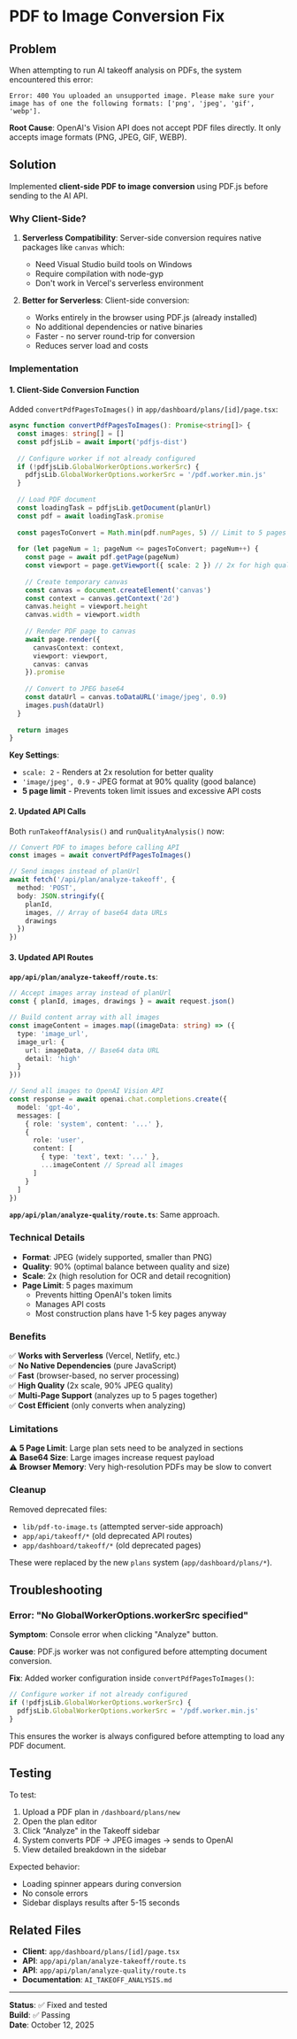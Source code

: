 # PDF to Image Conversion Fix

## Problem

When attempting to run AI takeoff analysis on PDFs, the system encountered this error:

```
Error: 400 You uploaded an unsupported image. Please make sure your image has of one the following formats: ['png', 'jpeg', 'gif', 'webp'].
```

**Root Cause**: OpenAI's Vision API does not accept PDF files directly. It only accepts image formats (PNG, JPEG, GIF, WEBP).

## Solution

Implemented **client-side PDF to image conversion** using PDF.js before sending to the AI API.

### Why Client-Side?

1. **Serverless Compatibility**: Server-side conversion requires native packages like `canvas` which:
   - Need Visual Studio build tools on Windows
   - Require compilation with node-gyp
   - Don't work in Vercel's serverless environment
   
2. **Better for Serverless**: Client-side conversion:
   - Works entirely in the browser using PDF.js (already installed)
   - No additional dependencies or native binaries
   - Faster - no server round-trip for conversion
   - Reduces server load and costs

### Implementation

#### 1. Client-Side Conversion Function

Added `convertPdfPagesToImages()` in `app/dashboard/plans/[id]/page.tsx`:

```typescript
async function convertPdfPagesToImages(): Promise<string[]> {
  const images: string[] = []
  const pdfjsLib = await import('pdfjs-dist')
  
  // Configure worker if not already configured
  if (!pdfjsLib.GlobalWorkerOptions.workerSrc) {
    pdfjsLib.GlobalWorkerOptions.workerSrc = '/pdf.worker.min.js'
  }
  
  // Load PDF document
  const loadingTask = pdfjsLib.getDocument(planUrl)
  const pdf = await loadingTask.promise
  
  const pagesToConvert = Math.min(pdf.numPages, 5) // Limit to 5 pages
  
  for (let pageNum = 1; pageNum <= pagesToConvert; pageNum++) {
    const page = await pdf.getPage(pageNum)
    const viewport = page.getViewport({ scale: 2 }) // 2x for high quality
    
    // Create temporary canvas
    const canvas = document.createElement('canvas')
    const context = canvas.getContext('2d')
    canvas.height = viewport.height
    canvas.width = viewport.width
    
    // Render PDF page to canvas
    await page.render({
      canvasContext: context,
      viewport: viewport,
      canvas: canvas
    }).promise
    
    // Convert to JPEG base64
    const dataUrl = canvas.toDataURL('image/jpeg', 0.9)
    images.push(dataUrl)
  }
  
  return images
}
```

**Key Settings**:
- `scale: 2` - Renders at 2x resolution for better quality
- `'image/jpeg', 0.9` - JPEG format at 90% quality (good balance)
- **5 page limit** - Prevents token limit issues and excessive API costs

#### 2. Updated API Calls

Both `runTakeoffAnalysis()` and `runQualityAnalysis()` now:

```typescript
// Convert PDF to images before calling API
const images = await convertPdfPagesToImages()

// Send images instead of planUrl
await fetch('/api/plan/analyze-takeoff', {
  method: 'POST',
  body: JSON.stringify({
    planId,
    images, // Array of base64 data URLs
    drawings
  })
})
```

#### 3. Updated API Routes

**`app/api/plan/analyze-takeoff/route.ts`**:

```typescript
// Accept images array instead of planUrl
const { planId, images, drawings } = await request.json()

// Build content array with all images
const imageContent = images.map((imageData: string) => ({
  type: 'image_url',
  image_url: {
    url: imageData, // Base64 data URL
    detail: 'high'
  }
}))

// Send all images to OpenAI Vision API
const response = await openai.chat.completions.create({
  model: 'gpt-4o',
  messages: [
    { role: 'system', content: '...' },
    {
      role: 'user',
      content: [
        { type: 'text', text: '...' },
        ...imageContent // Spread all images
      ]
    }
  ]
})
```

**`app/api/plan/analyze-quality/route.ts`**: Same approach.

### Technical Details

- **Format**: JPEG (widely supported, smaller than PNG)
- **Quality**: 90% (optimal balance between quality and size)
- **Scale**: 2x (high resolution for OCR and detail recognition)
- **Page Limit**: 5 pages maximum
  - Prevents hitting OpenAI's token limits
  - Manages API costs
  - Most construction plans have 1-5 key pages anyway

### Benefits

✅ **Works with Serverless** (Vercel, Netlify, etc.)  
✅ **No Native Dependencies** (pure JavaScript)  
✅ **Fast** (browser-based, no server processing)  
✅ **High Quality** (2x scale, 90% JPEG quality)  
✅ **Multi-Page Support** (analyzes up to 5 pages together)  
✅ **Cost Efficient** (only converts when analyzing)  

### Limitations

⚠️ **5 Page Limit**: Large plan sets need to be analyzed in sections  
⚠️ **Base64 Size**: Large images increase request payload  
⚠️ **Browser Memory**: Very high-resolution PDFs may be slow to convert  

### Cleanup

Removed deprecated files:
- `lib/pdf-to-image.ts` (attempted server-side approach)
- `app/api/takeoff/*` (old deprecated API routes)
- `app/dashboard/takeoff/*` (old deprecated pages)

These were replaced by the new `plans` system (`app/dashboard/plans/*`).

## Troubleshooting

### Error: "No GlobalWorkerOptions.workerSrc specified"

**Symptom**: Console error when clicking "Analyze" button.

**Cause**: PDF.js worker was not configured before attempting document conversion.

**Fix**: Added worker configuration inside `convertPdfPagesToImages()`:

```typescript
// Configure worker if not already configured
if (!pdfjsLib.GlobalWorkerOptions.workerSrc) {
  pdfjsLib.GlobalWorkerOptions.workerSrc = '/pdf.worker.min.js'
}
```

This ensures the worker is always configured before attempting to load any PDF document.

## Testing

To test:
1. Upload a PDF plan in `/dashboard/plans/new`
2. Open the plan editor
3. Click "Analyze" in the Takeoff sidebar
4. System converts PDF → JPEG images → sends to OpenAI
5. View detailed breakdown in the sidebar

Expected behavior:
- Loading spinner appears during conversion
- No console errors
- Sidebar displays results after 5-15 seconds

## Related Files

- **Client**: `app/dashboard/plans/[id]/page.tsx`
- **API**: `app/api/plan/analyze-takeoff/route.ts`
- **API**: `app/api/plan/analyze-quality/route.ts`
- **Documentation**: `AI_TAKEOFF_ANALYSIS.md`

---

**Status**: ✅ Fixed and tested  
**Build**: ✅ Passing  
**Date**: October 12, 2025

